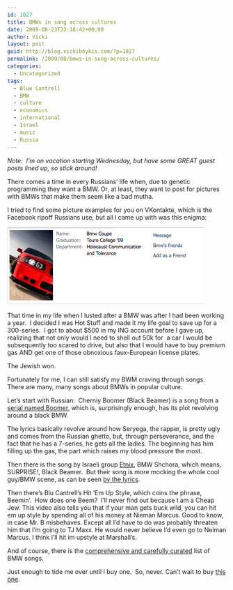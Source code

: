 ```yaml
---
id: 1027
title: BMWs in song across cultures
date: 2009-08-23T22:18:42+00:00
author: Vicki
layout: post
guid: http://blog.vickiboykis.com/?p=1027
permalink: /2009/08/bmws-in-song-across-cultures/
categories:
  - Uncategorized
tags:
  - Blue Cantrell
  - BMW
  - culture
  - economics
  - international
  - Israel
  - music
  - Russia
---
```

_Note:  I&#8217;m on vacation starting Wednesday, but have some GREAT guest posts lined up, so stick around!_

There comes a time in every Russians&#8217; life when, due to genetic programming they want a BMW. Or, at least, they want to post for pictures with BMWs that make them seem like a bad mutha.

I tried to find some picture examples for you on VKontakte, which is the Facebook ripoff Russians use, but all I came up with was this enigma:

[<img class="aligncenter size-full wp-image-1141" title="Picture 2" src="https://raw.githubusercontent.com/veekaybee/wlb/gh-pages/assets/images/2009/08/Picture-2.png" alt="Picture 2" width="452" height="177" />](https://raw.githubusercontent.com/veekaybee/wlb/gh-pages/assets/images/2009/08/Picture-2.png)

That time in my life when I lusted after a BMW was after I had been working a year.  I decided I was Hot Stuff and made it my life goal to save up for a 300-series.  I got to about $500 in my ING account before I gave up, realizing that not only would I need to shell out 50k for  a car I would be subsequently too scared to drive, but also that I would have to buy premium gas AND get one of those obnoxious faux-European license plates.

The Jewish won.

Fortunately for me, I can still satisfy my BWM craving through songs.   There are many, many songs about BMWs in popular culture.

Let&#8217;s start with Russian:  Cherniy Boomer (Black Beamer) is a song from a [serial named Boomer](http://en.wikipedia.org/wiki/Bumer_(film)), which is, surprisingly enough, has its plot revolving around a black BMW.

The lyrics basically revolve around how Seryega, the rapper, is pretty ugly and comes from the Russian ghetto, but, through perseverance, and the fact that he has a 7-series, he gets all the ladies. The beginning has him filling up the gas, the part which raises my blood pressure the most.



Then there is the song by Israeli group [Etnix](http://en.wikipedia.org/wiki/Ethnix), BMW Shchora, which means, SURPRISE!, Black Beamer.  But their song is more mocking the whole cool guy/BMW scene, as can be seen [by the lyrics](http://www.hebrewsongs.com/song-bmwshchorah.htm).



Then there&#8217;s Blu Cantrell&#8217;s Hit &#8216;Em Up Style, which coins the phrase, Beemin&#8217;.  How does one Beem?  I&#8217;ll never find out because I am a Cheap Jew. This video also tells you that if your man gets buck wild, you can hit em up style by spending all of his money at Nieman Marcus. Good to know, in case Mr. B misbehaves. Except all I&#8217;d have to do was probably threaten him that I&#8217;m going to TJ Maxx. He would never believe I&#8217;d even go to Neiman Marcus. I think I&#8217;ll hit im upstyle at Marshall&#8217;s.



And of course, there is the [comprehensive and carefully curated](http://www.bimmerfest.com/forums/archive/index.php/t-25385.html) list of BMW songs.

Just enough to tide me over until I buy one.  So, never. Can&#8217;t wait to buy [this one](http://englishrussia.com/?p=2779).